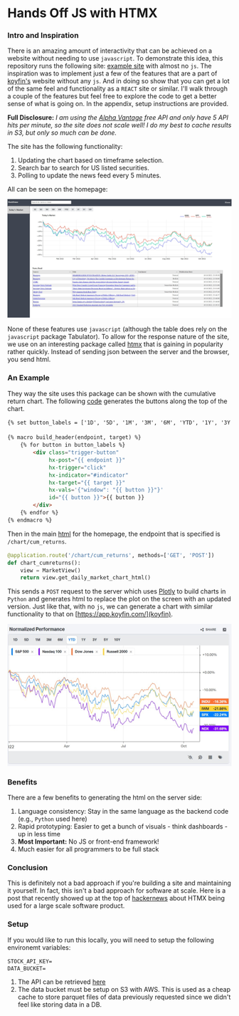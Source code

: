 # Hands Off JS with HTMX

### Intro and Inspiration

There is an amazing amount of interactivity that can be achieved on a website without
needing to use `javascript`. To demonstrate this idea, this repository runs the
following site: [example site](http://dashboard.zmaytechstack.com/) with almost no `js`.
The inspiration was to implement just a few of the features that are a part
of [koyfin's](https://app.koyfin.com/) website without any `js`. And in doing so
show that you can get a lot of the same feel and functionality as a `REACT` site
or similar. I'll walk through a couple of the features but feel free to explore
the code to get a better sense of what is going on. In the appendix, setup instructions
are provided.

**Full Disclosure:** *I am using the [Alpha Vantage](https://www.alphavantage.co/) free API
and only have 5 API hits per minute, so the site does not scale well! I do my best to cache
results in S3, but only so much can be done.*

The site has the following functionality:

1. Updating the chart based on timeframe selection.
2. Search bar to search for US listed securities.
3. Polling to update the news feed every 5 minutes.

All can be seen on the homepage:

![Homepage](.images/homepage.jpg)

None of these features use `javascript` (although the table does rely on the `javascript` package Tabulator).
To allow for the response nature of the site, we use on an interesting package called
[htmx](https://htmx.org/) that is gaining in popularity rather quickly. Instead of sending json
between the server and the browser, you send html.

### An Example

They way the site uses this package can be shown with the cumulative return chart.
The following [code](https://github.com/azakmay/dashboard-sample/blob/master/apps/templates/home/macros.html)
generates the buttons along the top of the chart.

```html
{% set button_labels = ['1D', '5D', '1M', '3M', '6M', 'YTD', '1Y', '3Y', '5Y', '10Y'] %}

{% macro build_header(endpoint, target) %}
    {% for button in button_labels %}
        <div class="trigger-button"
             hx-post="{{ endpoint }}"
             hx-trigger="click"
             hx-indicator="#indicator"
             hx-target="{{ target }}"
             hx-vals='{"window": "{{ button }}"}'
             id="{{ button }}">{{ button }}
        </div>
    {% endfor %}
{% endmacro %}
```

Then in the
main [html](https://github.com/azakmay/dashboard-sample/blob/master/apps/templates/home/todays-market-grid.html)
for the homepage, the endpoint that is specified is `/chart/cum_returns`. 

```python
@application.route('/chart/cum_returns', methods=['GET', 'POST'])
def chart_cumreturns():
    view = MarketView()
    return view.get_daily_market_chart_html()
```

This sends a `POST` request to the server which uses 
[Plotly](https://plotly.com/python/) to build charts in `Python` and generates
html to replace the plot on the screen with an updated version.
Just like that, with no `js`, we can generate a chart with similar functionality
to that on [https://app.koyfin.com/](koyfin).

![Koyfin](.images/koyfin.jpg)

### Benefits

There are a few benefits to generating the html on the server side:

1. Language consistency: Stay in the same language as the backend code (e.g., `Python` used here)
2. Rapid prototyping: Easier to get a bunch of visuals - think dashboards - up in less time
3. **Most Important:** No JS or front-end framework!
4. Much easier for all programmers to be full stack

### Conclusion

This is definitely not a bad approach if you're building a site and maintaining it yourself.
In fact, this isn't a bad approach for software at scale. Here is a post that recently showed up at the top
of [hackernews](https://htmx.org/essays/a-real-world-react-to-htmx-port/) about HTMX being
used for a large scale software product.

### Setup

If you would like to run this locally, you will need to setup the following environemt
variables:

```dotenv
STOCK_API_KEY=
DATA_BUCKET=
```

1. The API can be retrieved [here](https://www.alphavantage.co/support/#api-key)
2. The data bucket must be setup on S3 with AWS. This is used as a cheap cache to
   store parquet files of data previously requested since we didn't feel like storing data
   in a DB.